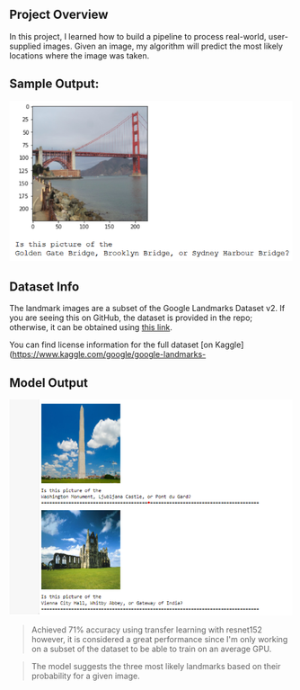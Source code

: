 ## Project Overview

In this project, I learned how to build a pipeline to process real-world, user-supplied images.
Given an image, my algorithm will predict the most likely locations where the image was taken.

## Sample Output:
![0](sample_landmark_output.png)

## Dataset Info

The landmark images are a subset of the Google Landmarks Dataset v2. If you are seeing this on GitHub, the dataset is provided in the repo; otherwise, it can be obtained using
[this link](https://udacity-dlnfd.s3-us-west-1.amazonaws.com/datasets/landmark_images.zip).

You can find license information for the full dataset [on Kaggle](https://www.kaggle.com/google/google-landmarks-

## Model Output
![0](model_output.png)
> Achieved 71% accuracy using transfer learning with resnet152 however, it is considered a great performance since I'm only working on a subset of the dataset to be able to train on an average GPU.

> The model suggests the three most likely landmarks based on their probability for a given image.